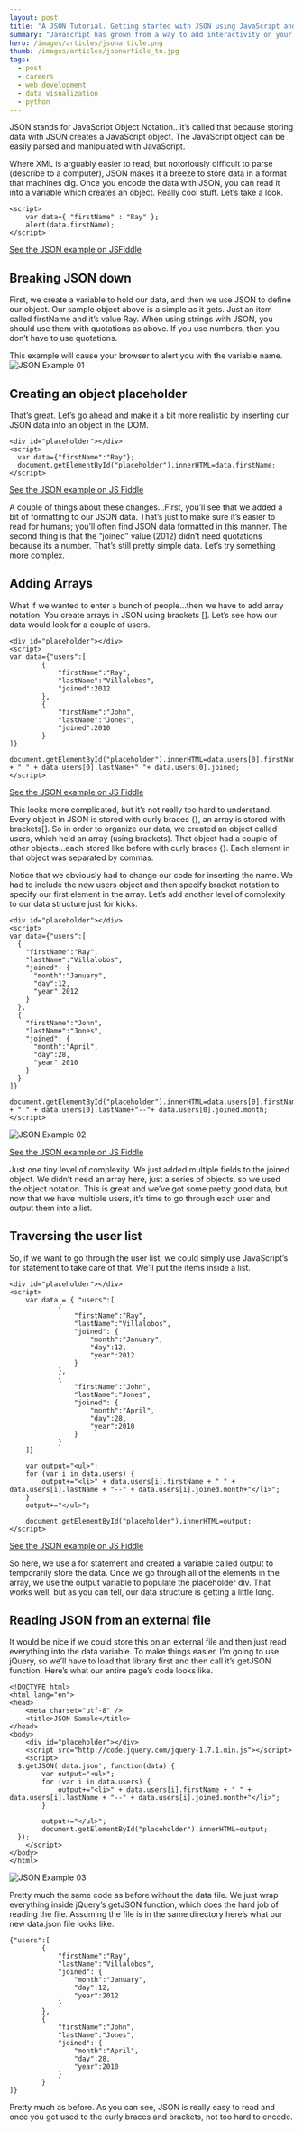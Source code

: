 ```yaml
---
layout: post
title: "A JSON Tutorial. Getting started with JSON using JavaScript and jQuery"
summary: "Javascript has grown from a way to add interactivity on your page, to a language that lets you perform tasks that once belonged to servers. JSON provides for an easy way to create and store data structures within JavaScript. It’s super popular and a great alternative to XML."
hero: /images/articles/jsonarticle.png
thumb: /images/articles/jsonarticle_tn.jpg
tags:
  - post
  - careers
  - web development
  - data visualization
  - python
---
```


JSON stands for JavaScript Object Notation…it’s called that because storing data with JSON creates a JavaScript object. The JavaScript object can be easily parsed and manipulated with JavaScript.

Where XML is arguably easier to read, but notoriously difficult to parse (describe to a computer), JSON makes it a breeze to store data in a format that machines dig. Once you encode the data with JSON, you can read it into a variable which creates an object. Really cool stuff. Let’s take a look.

```
<script>
    var data={ "firstName" : "Ray" };
    alert(data.firstName);
</script>
```

[See the JSON example on JSFiddle](http://jsfiddle.net/planetoftheweb/XcpGN/)

## Breaking JSON down

First, we create a variable to hold our data, and then we use JSON to define our object. Our sample object above is a simple as it gets. Just an item called firstName and it’s value Ray. When using strings with JSON, you should use them with quotations as above. If you use numbers, then you don’t have to use quotations.

This example will cause your browser to alert you with the variable name.
![JSON Example 01](/assets/images/articles/json01-dialog-ray.png)

## Creating an object placeholder

That’s great. Let’s go ahead and make it a bit more realistic by inserting our JSON data into an object in the DOM.

```
<div id="placeholder"></div>
<script>
  var data={"firstName":"Ray"};
  document.getElementById("placeholder").innerHTML=data.firstName;
</script>
```

[See the JSON example on JS Fiddle](http://jsfiddle.net/planetoftheweb/XcpGN/1/)

A couple of things about these changes…First, you’ll see that we added a bit of formatting to our JSON data. That’s just to make sure it’s easier to read for humans; you’ll often find JSON data formatted in this manner. The second thing is that the “joined” value (2012) didn’t need quotations because its a number. That’s still pretty simple data. Let’s try something more complex.

## Adding Arrays

What if we wanted to enter a bunch of people…then we have to add array notation. You create arrays in JSON using brackets []. Let’s see how our data would look for a couple of users.

```
<div id="placeholder"></div>
<script>
var data={"users":[
        {
            "firstName":"Ray",
            "lastName":"Villalobos",
            "joined":2012
        },
        {
            "firstName":"John",
            "lastName":"Jones",
            "joined":2010
        }
]}

document.getElementById("placeholder").innerHTML=data.users[0].firstName + " " + data.users[0].lastName+" "+ data.users[0].joined;
</script>
```

[See the JSON example on JS Fiddle](http://jsfiddle.net/planetoftheweb/XcpGN/3/)

This looks more complicated, but it’s not really too hard to understand. Every object in JSON is stored with curly braces {}, an array is stored with brackets[]. So in order to organize our data, we created an object called users, which held an array (using brackets). That object had a couple of other objects…each stored like before with curly braces {}. Each element in that object was separated by commas.

Notice that we obviously had to change our code for inserting the name. We had to include the new users object and then specify bracket notation to specify our first element in the array. Let’s add another level of complexity to our data structure just for kicks.

```
<div id="placeholder"></div>
<script>
var data={"users":[
  {
    "firstName":"Ray",
    "lastName":"Villalobos",
    "joined": {
      "month":"January",
      "day":12,
      "year":2012
    }
  },
  {
    "firstName":"John",
    "lastName":"Jones",
    "joined": {
      "month":"April",
      "day":28,
      "year":2010
    }
  }
]}

document.getElementById("placeholder").innerHTML=data.users[0].firstName + " " + data.users[0].lastName+"--"+ data.users[0].joined.month;
</script>
```

![JSON Example 02](/assets/images/articles/json02-rayjanuary.png)

[See the JSON example on JS Fiddle](http://jsfiddle.net/planetoftheweb/XcpGN/4/)

Just one tiny level of complexity. We just added multiple fields to the joined object. We didn’t need an array here, just a series of objects, so we used the object notation. This is great and we’ve got some pretty good data, but now that we have multiple users, it’s time to go through each user and output them into a list.

## Traversing the user list

So, if we want to go through the user list, we could simply use JavaScript’s for statement to take care of that. We’ll put the items inside a list.

```
<div id="placeholder"></div>
<script>
    var data = { "users":[
            {
                "firstName":"Ray",
                "lastName":"Villalobos",
                "joined": {
                    "month":"January",
                    "day":12,
                    "year":2012
                }
            },
            {
                "firstName":"John",
                "lastName":"Jones",
                "joined": {
                    "month":"April",
                    "day":28,
                    "year":2010
                }
            }
    ]}

    var output="<ul>";
    for (var i in data.users) {
        output+="<li>" + data.users[i].firstName + " " + data.users[i].lastName + "--" + data.users[i].joined.month+"</li>";
    }
    output+="</ul>";

    document.getElementById("placeholder").innerHTML=output;
</script>
```

[See the JSON example on JS Fiddle](http://jsfiddle.net/planetoftheweb/XcpGN/5/)

So here, we use a for statement and created a variable called output to temporarily store the data. Once we go through all of the elements in the array, we use the output variable to populate the placeholder div. That works well, but as you can tell, our data structure is getting a little long.

## Reading JSON from an external file

It would be nice if we could store this on an external file and then just read everything into the data variable. To make things easier, I’m going to use jQuery, so we’ll have to load that library first and then call it’s getJSON function. Here’s what our entire page’s code looks like.

```
<!DOCTYPE html>
<html lang="en">
<head>
    <meta charset="utf-8" />
    <title>JSON Sample</title>
</head>
<body>
    <div id="placeholder"></div>
    <script src="http://code.jquery.com/jquery-1.7.1.min.js"></script>
    <script>
  $.getJSON('data.json', function(data) {
        var output="<ul>";
        for (var i in data.users) {
            output+="<li>" + data.users[i].firstName + " " + data.users[i].lastName + "--" + data.users[i].joined.month+"</li>";
        }

        output+="</ul>";
        document.getElementById("placeholder").innerHTML=output;
  });
    </script>
</body>
</html>
```

![JSON Example 03](/assets/images/articles/json03-johnjones.png)

Pretty much the same code as before without the data file. We just wrap everything inside jQuery’s getJSON function, which does the hard job of reading the file. Assuming the file is in the same directory here’s what our new data.json file looks like.

```
{"users":[
        {
            "firstName":"Ray",
            "lastName":"Villalobos",
            "joined": {
                "month":"January",
                "day":12,
                "year":2012
            }
        },
        {
            "firstName":"John",
            "lastName":"Jones",
            "joined": {
                "month":"April",
                "day":28,
                "year":2010
            }
        }
]}
```

Pretty much as before. As you can see, JSON is really easy to read and once you get used to the curly braces and brackets, not too hard to encode.
